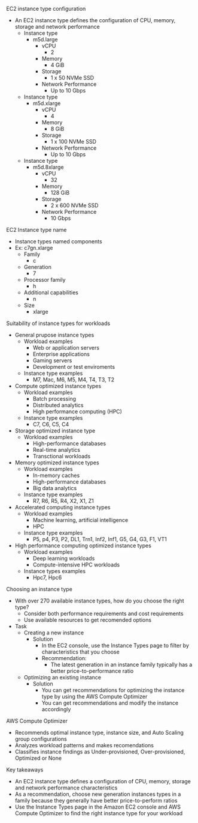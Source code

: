 EC2 instance type configuration 
- An EC2 instance type defines the configuration of CPU, memory, storage and network performance 
	- Instance type
		- m5d.large
			- vCPU
				- 2
			- Memory
				- 4 GiB
			- Storage
				- 1 x 50 NVMe SSD
			- Network Performance
				- Up to 10 Gbps
	- Instance type
		- m5d.xlarge
			- vCPU
				- 4
			- Memory
				- 8 GiB
			- Storage
				- 1 x 100 NVMe SSD
			- Network Performance
				- Up to 10 Gbps
	- Instance type
		- m5d.8xlarge
			- vCPU
				- 32
			- Memory
				- 128 GiB
			- Storage
				- 2 x 600 NVMe SSD
			- Network Performance
				- 10 Gbps

EC2 Instance type name 
- Instance types named components
- Ex: c7gn.xlarge
	- Family 
		- c
	- Generation 
		- 7
	- Processor family 
		- h
	- Additional capabilities
		- n
	- Size
		- xlarge

Suitability of instance types for workloads 
- General prupose instance types
	- Workload examples
		- Web or application servers
		- Enterprise applications
		- Gaming servers
		- Development or test enviroments
	- Instance type examples
		- M7, Mac, M6, M5, M4, T4, T3, T2
- Compute optimized instance types
	- Workload examples
		- Batch processing 
		- Distributed analytics
		- High performance computing (HPC)
	- Instance type examples
		- C7, C6, C5, C4
- Storage optimized instance type
	- Workload examples
		- High-performance databases
		- Real-time analytics
		- Transctional workloads
- Memory optimized instance types
	- Workload examples
		- In-memory caches
		- High-performance databases
		- Big data analytics
	- Instance type examples
		- R7, R6, R5, R4, X2, X1, Z1
- Accelerated computing instance types
	- Workload examples
		- Machine learning, artificial intelligence 
		- HPC
	- Instance type examples 
		- P5, p4, P3, P2, DL1, Trn1, Inf2, Inf1, G5, G4, G3, F1, VT1
- High performance computing optimized instance types
	- Workload examples
		- Deep learning workloads
		- Compute-intensive HPC workloads
	- Instance types examples
		- Hpc7, Hpc6

Choosing an instance type
- With over 270 available instance types, how do you choose the right type?
	- Consider both performance requirements and cost requirements
	- Use available resources to get recomended options 
- Task 
	- Creating a new instance
		- Solution 
			- In the EC2 console, use the Instance Types page to filter by characteristics that you choose
			- Recommendation:
				- The latest generation in an instance family typically has a better price-to-performance ratio
	- Optimizing an existing instance
		- Solution 
			- You can get recommendations for optimizing the instance type by using the AWS Compute Optimizer
			- You can get recommendations and modify the instance accordingly 

AWS Compute Optimizer
- Recommends optimal instance type, instance size, and Auto Scaling group configurations
- Analyzes workload patterns and makes recomendations
- Classifies instance findings as Under-provisioned, Over-provisioned, Optimized or None

Key takeaways
- An EC2 instance type defines a configuration of CPU, memory, storage and network performance characteristics
- As a recommendation, choose new generation instances types in a family because they generally have better price-to-perform ratios
- Use the Instance Types page in the Amazon EC2 console and AWS Compute Optimizer to find the right instance type for your workload 
